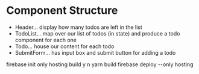# Component Structure

- Header... display how many todos are left in the list
- TodoList... map over our list of todos (in state) and produce a todo component for each one
- Todo... house our content for each todo
- SubmitForm... has input box and submit button for adding a todo

firebase init
only hosting
build
y
n
yarn build
firebase deploy --only hosting